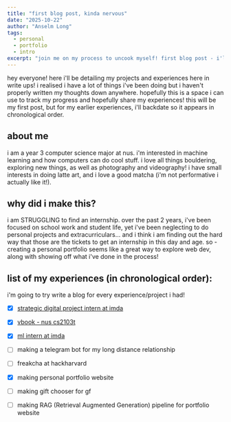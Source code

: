 ```yaml
---
title: "first blog post, kinda nervous"
date: "2025-10-22"
author: "Anselm Long"
tags:
  - personal
  - portfolio
  - intro
excerpt: "join me on my process to uncook myself! first blog post - i'll backdate other earlier posts."
---
```


hey everyone! here i'll be detailing my projects and experiences here in write ups! i realised i have a lot of things i've been doing but i haven't properly written my thoughts down anywhere. hopefully this is a space i can use to track my progress and hopefully share my experiences! this will be my first post, but for my earlier experiences, i'll backdate so it appears in chronological order.

## about me

i am a year 3 computer science major at nus. i'm interested in machine learning and how computers can do cool stuff. i love all things bouldering, exploring new things, as well as photography and videography! i have small interests in doing latte art, and i love a good matcha (i'm not performative i actually like it!).

## why did i make this?

i am STRUGGLING to find an internship. over the past 2 years, i've been focused on school work and student life, yet i've been neglecting to do personal projects and extracurriculars... and i think i am finding out the hard way that those are the tickets to get an internship in this day and age. so - creating a personal portfolio seems like a great way to explore web dev, along with showing off what i've done in the process!

## list of my experiences (in chronological order):
i'm going to try write a blog for every experience/project i had!
- [X] [strategic digital project intern at imda](/blog/sdp-intern)
- [X] [vbook - nus cs2103t](/blog/vbook)
- [X] [ml intern at imda](/blog/machine-learning-intern)
- [ ] making a telegram bot for my long distance relationship
- [ ] freakcha at hackharvard
- [X] making personal portfolio website
- [ ] making gift chooser for gf
- [ ] making RAG (Retrieval Augmented Generation) pipeline for portfolio website

